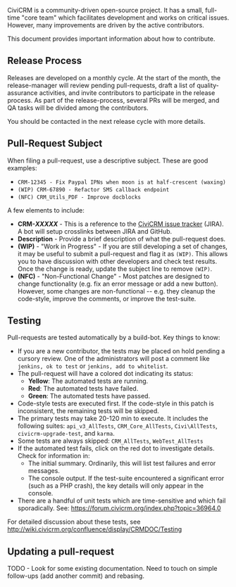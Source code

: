 CiviCRM is a community-driven open-source project. It has a small,
full-time "core team" which facilitates development and works on critical
issues. However, many improvements are driven by the active contributors.

This document provides important information about how to contribute.

## Release Process

Releases are developed on a monthly cycle. At the start of the month, the
release-manager will review pending pull-requests, draft a list of
quality-assurance activities, and invite contributors to participate in the
release process. As part of the release-process, several PRs will be
merged, and QA tasks will be divided among the contributors.

You should be contacted in the next release cycle with more details.

## Pull-Request Subject

When filing a pull-request, use a descriptive subject. These are good examples:

 * `CRM-12345 - Fix Paypal IPNs when moon is at half-crescent (waxing)`
 * `(WIP) CRM-67890 - Refactor SMS callback endpoint`
 * `(NFC) CRM_Utils_PDF - Improve docblocks`

A few elements to include:

 * **CRM-_XXXXX_** - This is a reference to the [CiviCRM issue tracker](http://issues.civicrm.org/)
   (JIRA). A bot will setup crosslinks between JIRA and GitHub.
 * **Description** - Provide a brief description of what the pull-request does.
 * **(WIP)** - "Work in Progress" - If you are still developing a set of
   changes, it may be useful to submit a pull-request and flag it as
   `(WIP)`. This allows you to have discussion with other developers and
   check test results. Once the change is ready, update the subject line
   to remove `(WIP)`.
 * **(NFC)** - "Non-Functional Change" - Most patches are designed to
   change functionality (e.g. fix an error message or add a new button).
   However, some changes are non-functional -- e.g. they cleanup the
   code-style, improve the comments, or improve the test-suite.

## Testing

Pull-requests are tested automatically by a build-bot. Key things to know:

 * If you are a new contributor, the tests may be placed on hold pending a
   cursory review. One of the administrators will post a comment like
   `jenkins, ok to test` or `jenkins, add to whitelist`.
 * The pull-request will have a colored dot indicating its status:
   * **Yellow**: The automated tests are running.
   * **Red**: The automated tests have failed.
   * **Green**: The automated tests have passed.
 * Code-style tests are executed first. If the code-style in this patch is inconsistent, the remaining tests will be skipped.
 * The primary tests may take 20-120 min to execute. It includes the following suites: `api_v3_AllTests`, `CRM_Core_AllTests`, `Civi\AllTests`, `civicrm-upgrade-test`, and `karma`.
 * Some tests are always skipped: `CRM_AllTests`, `WebTest_AllTests`
 * If the automated test fails, click on the red dot to investigate details. Check for information in:
   * The initial summary. Ordinarily, this will list test failures and error messages.
   * The console output. If the test-suite encountered a significant error (such as a PHP crash),
     the key details will only appear in the console.
 * There are a handful of unit tests which are time-sensitive and which fail sporadically. See: https://forum.civicrm.org/index.php?topic=36964.0

For detailed discussion about these tests, see http://wiki.civicrm.org/confluence/display/CRMDOC/Testing

## Updating a pull-request

TODO - Look for some existing documentation. Need to touch on
simple follow-ups (add another commit) and rebasing.
